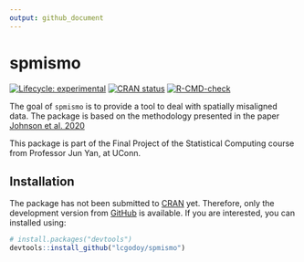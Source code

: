 ```yaml
---
output: github_document
---
```


<!-- README.md is generated from README.Rmd. Please edit that file -->



# spmismo

<!-- badges: start -->
[![Lifecycle: experimental](https://img.shields.io/badge/lifecycle-experimental-orange.svg)](https://www.tidyverse.org/lifecycle/#experimental)
[![CRAN status](https://www.r-pkg.org/badges/version/spmismo)](https://CRAN.R-project.org/package=spmismo)
[![R-CMD-check](https://github.com/lcgodoy/spmismo/workflows/R-CMD-check/badge.svg)](https://github.com/lcgodoy/spmismo/actions)
<!-- badges: end -->

The goal of `spmismo` is to provide a tool to deal with spatially misaligned
data. The package is based on the methodology presented in the paper 
[Johnson et al. 2020](https://ij-healthgeographics.biomedcentral.com/articles/10.1186/s12942-020-00200-w)

This package is part of the Final Project of the Statistical Computing course
from Professor Jun Yan, at UConn.

## Installation

The package has not been submitted to [CRAN](https://CRAN.R-project.org)
yet. Therefore, only the development version from [GitHub](https://github.com/)
is available. If you are interested, you can installed using:
``` r
# install.packages("devtools")
devtools::install_github("lcgodoy/spmismo")
```
